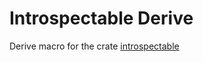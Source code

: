 # Introspectable Derive
Derive macro for the crate [introspectable](https://github.com/peperworx/introspectable)